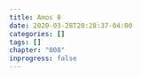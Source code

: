 ```yaml
---
title: Amos 8
date: 2020-03-28T20:28:37-04:00
categories: []
tags: []
chapter: "008"
inprogress: false
---
```


